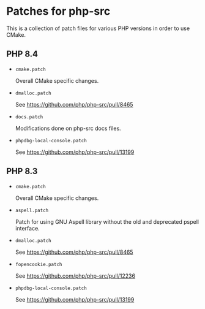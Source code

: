 # Patches for php-src

This is a collection of patch files for various PHP versions in order to use
CMake.

## PHP 8.4

* `cmake.patch`

  Overall CMake specific changes.

* `dmalloc.patch`

  See https://github.com/php/php-src/pull/8465

* `docs.patch`

  Modifications done on php-src docs files.

* `phpdbg-local-console.patch`

  See https://github.com/php/php-src/pull/13199

## PHP 8.3

* `cmake.patch`

  Overall CMake specific changes.

* `aspell.patch`

  Patch for using GNU Aspell library without the old and deprecated pspell
  interface.

* `dmalloc.patch`

  See https://github.com/php/php-src/pull/8465

* `fopencookie.patch`

  See https://github.com/php/php-src/pull/12236

* `phpdbg-local-console.patch`

  See https://github.com/php/php-src/pull/13199
